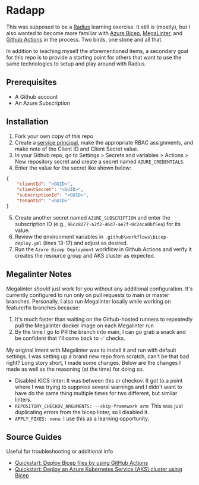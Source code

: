 # Radapp
This was supposed to be a [Radius](https://radapp.io) learning exercise. It still is (mostly), but I also wanted to become more familiar with
[Azure Bicep](https://learn.microsoft.com/en-us/azure/azure-resource-manager/bicep/overview?tabs=bicep), [MegaLinter](https://megalinter.io/latest/), and [Github Actions](https://docs.github.com/en/actions) in the process. Two birds, one stone and all that.

In addition to teaching myself the aforementioned items, a secondary goal for this repo is to provide a starting point for others that want to use the same technologies to setup and play around with Radius.

## Prerequisites
- A Github account
- An Azure Subscription

## Installation
1. Fork your own copy of this repo
2. Create a [service principal](https://learn.microsoft.com/en-us/entra/identity-platform/howto-create-service-principal-portal), make the appropriate RBAC assignments, and make note of the Client ID and Client Secret value.
3. In your Github repo, go to Settings > Secrets and variables > Actions > New repository secret and create a secret named `AZURE_CREDENTIALS`.
4. Enter the value for the secret like shown below:
```json
{
    "clientId": "<GUID>",
    "clientSecret": "<GUID>",
    "subscriptionId": "<GUID>",
    "tenantId": "<GUID>"
}
```
5. Create another secret named `AZURE_SUBSCRIPTION` and enter the subscription ID (e.g., `96cc8277-a2f2-46d7-ae7f-0c24ca0bf5ea`) for its value.
6. Review the environment variables in `.github\workflows\bicep-deploy.yml` (lines 13-17) and adjust as desired.
7. Run the `Azure Bicep Deployment` workflow in Github Actions and verify it creates the resource group and AKS cluster as expected.

## Megalinter Notes
Megalinter *should* just work for you without any additional configuration. It's currently configured to run only on pull requests to main or master branches. Personally, I also run Megalinter locally while working on feature/fix branches because:
1. It's much faster than waiting on the Github-hosted runners to repeatedly pull the Megalinter docker image on each Megalinter run
2. By the time I go to PR the branch into main, I can go grab a snack and be confident that I'll come back to ✅ checks.

My original intent with Megalinter was to install it and run with default settings. I was setting up a brand new repo from scratch, can't be that bad right? Long story short, I made some changes. Below are the changes I made as well as the reasoning (at the time) for doing so.
- Disabled KICS linter: It was between this or checkov. It got to a point where I was trying to suppress several warnings and I didn't want to have do the same thing multiple times for two different, but similar linters.
- `REPOSITORY_CHECKOV_ARGUMENTS: --skip-framework arm`: This was just duplicating errors from the bicep linter, so I disabled it.
- `APPLY_FIXES: none`: I use this as a learning opportunity.

## Source Guides
Useful for troubleshooting or additional info
- [Quickstart: Deploy Bicep files by using GitHub Actions](https://learn.microsoft.com/en-us/azure/azure-resource-manager/bicep/deploy-github-actions?tabs=userlevel%2CCLI#generate-deployment-credentials)
- [Quickstart: Deploy an Azure Kubernetes Service (AKS) cluster using Bicep](https://learn.microsoft.com/en-us/azure/aks/learn/quick-kubernetes-deploy-bicep?tabs=azure-cli)
